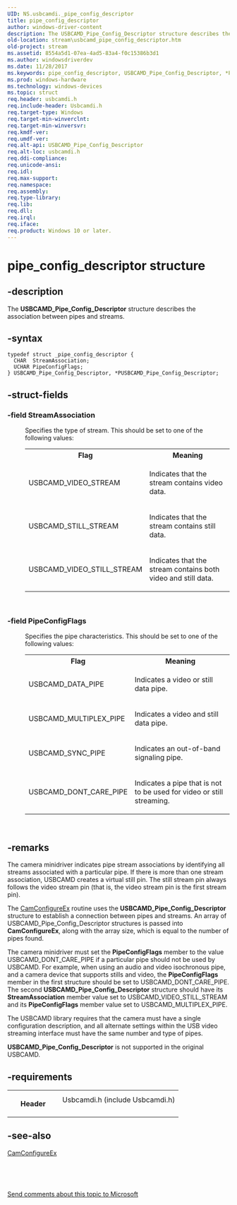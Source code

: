 ```yaml
---
UID: NS.usbcamdi._pipe_config_descriptor
title: pipe_config_descriptor
author: windows-driver-content
description: The USBCAMD_Pipe_Config_Descriptor structure describes the association between pipes and streams.
old-location: stream\usbcamd_pipe_config_descriptor.htm
old-project: stream
ms.assetid: 8554a5d1-07ea-4ad5-83a4-f0c15386b3d1
ms.author: windowsdriverdev
ms.date: 11/28/2017
ms.keywords: pipe_config_descriptor, USBCAMD_Pipe_Config_Descriptor, *PUSBCAMD_Pipe_Config_Descriptor
ms.prod: windows-hardware
ms.technology: windows-devices
ms.topic: struct
req.header: usbcamdi.h
req.include-header: Usbcamdi.h
req.target-type: Windows
req.target-min-winverclnt: 
req.target-min-winversvr: 
req.kmdf-ver: 
req.umdf-ver: 
req.alt-api: USBCAMD_Pipe_Config_Descriptor
req.alt-loc: usbcamdi.h
req.ddi-compliance: 
req.unicode-ansi: 
req.idl: 
req.max-support: 
req.namespace: 
req.assembly: 
req.type-library: 
req.lib: 
req.dll: 
req.irql: 
req.iface: 
req.product: Windows 10 or later.
---
```


# pipe_config_descriptor structure



## -description
<p>The <b>USBCAMD_Pipe_Config_Descriptor</b> structure describes the association between pipes and streams.</p>


## -syntax

````
typedef struct _pipe_config_descriptor {
  CHAR  StreamAssociation;
  UCHAR PipeConfigFlags;
} USBCAMD_Pipe_Config_Descriptor, *PUSBCAMD_Pipe_Config_Descriptor;
````


## -struct-fields
<dl>

### -field StreamAssociation

<dd>
<p>Specifies the type of stream. This should be set to one of the following values:</p>
<table>
<tr>
<th>Flag</th>
<th>Meaning</th>
</tr>
<tr>
<td>
<p>USBCAMD_VIDEO_STREAM</p>
</td>
<td>
<p>Indicates that the stream contains video data.</p>
</td>
</tr>
<tr>
<td>
<p>USBCAMD_STILL_STREAM</p>
</td>
<td>
<p>Indicates that the stream contains still data.</p>
</td>
</tr>
<tr>
<td>
<p>USBCAMD_VIDEO_STILL_STREAM</p>
</td>
<td>
<p>Indicates that the stream contains both video and still data.</p>
</td>
</tr>
</table>
<p> </p>
</dd>

### -field PipeConfigFlags

<dd>
<p>Specifies the pipe characteristics. This should be set to one of the following values:</p>
<table>
<tr>
<th>Flag</th>
<th>Meaning</th>
</tr>
<tr>
<td>
<p>USBCAMD_DATA_PIPE</p>
</td>
<td>
<p>Indicates a video or still data pipe.</p>
</td>
</tr>
<tr>
<td>
<p>USBCAMD_MULTIPLEX_PIPE</p>
</td>
<td>
<p>Indicates a video and still data pipe.</p>
</td>
</tr>
<tr>
<td>
<p>USBCAMD_SYNC_PIPE</p>
</td>
<td>
<p>Indicates an out-of-band signaling pipe.</p>
</td>
</tr>
<tr>
<td>
<p>USBCAMD_DONT_CARE_PIPE</p>
</td>
<td>
<p>Indicates a pipe that is not to be used for video or still streaming.</p>
</td>
</tr>
</table>
<p> </p>
</dd>
</dl>

## -remarks
<p>The camera minidriver indicates pipe stream associations by identifying all streams associated with a particular pipe. If there is more than one stream association, USBCAMD creates a virtual still pin. The still stream pin always follows the video stream pin (that is, the video stream pin is the first stream pin). </p>

<p>The <a href="stream.camconfigureex">CamConfigureEx</a> routine uses the <b>USBCAMD_Pipe_Config_Descriptor</b> structure to establish a connection between pipes and streams. An array of USBCAMD_Pipe_Config_Descriptor structures is passed into <b>CamConfigureEx</b>, along with the array size, which is equal to the number of pipes found.</p>

<p>The camera minidriver must set the <b>PipeConfigFlags</b> member to the value USBCAMD_DONT_CARE_PIPE if a particular pipe should not be used by USBCAMD. For example, when using an audio and video isochronous pipe, and a camera device that supports stills and video, the <b>PipeConfigFlags</b> member in the first structure should be set to USBCAMD_DONT_CARE_PIPE. The second <b>USBCAMD_Pipe_Config_Descriptor</b> structure should have its <b>StreamAssociation</b> member value set to USBCAMD_VIDEO_STILL_STREAM and its <b>PipeConfigFlags</b> member value set to USBCAMD_MULTIPLEX_PIPE.</p>

<p>The USBCAMD library requires that the camera must have a single configuration description, and all alternate settings within the USB video streaming interface must have the same number and type of pipes.</p>

<p><b>USBCAMD_Pipe_Config_Descriptor</b> is not supported in the original USBCAMD.</p>

## -requirements
<table>
<tr>
<th width="30%">
<p>Header</p>
</th>
<td width="70%">
<dl>
<dt>Usbcamdi.h (include Usbcamdi.h)</dt>
</dl>
</td>
</tr>
</table>

## -see-also
<dl>
<dt>
<a href="stream.camconfigureex">CamConfigureEx</a>
</dt>
</dl>
<p> </p>
<p> </p>
<p><a href="mailto:wsddocfb@microsoft.com?subject=Documentation%20feedback [stream\stream]:%20USBCAMD_Pipe_Config_Descriptor structure%20 RELEASE:%20(11/28/2017)&amp;body=%0A%0APRIVACY STATEMENT%0A%0AWe use your feedback to improve the documentation. We don't use your email address for any other purpose, and we'll remove your email address from our system after the issue that you're reporting is fixed. While we're working to fix this issue, we might send you an email message to ask for more info. Later, we might also send you an email message to let you know that we've addressed your feedback.%0A%0AFor more info about Microsoft's privacy policy, see http://privacy.microsoft.com/en-us/default.aspx." title="Send comments about this topic to Microsoft">Send comments about this topic to Microsoft</a></p>
